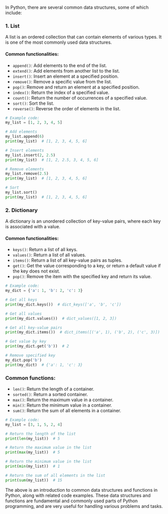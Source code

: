 In Python, there are several common data structures, some of which include:

### 1. List
A list is an ordered collection that can contain elements of various types. It is one of the most commonly used data structures.

#### Common functionalities:
- `append()`: Add elements to the end of the list.
- `extend()`: Add elements from another list to the list.
- `insert()`: Insert an element at a specified position.
- `remove()`: Remove a specific value from the list.
- `pop()`: Remove and return an element at a specified position.
- `index()`: Return the index of a specified value.
- `count()`: Return the number of occurrences of a specified value.
- `sort()`: Sort the list.
- `reverse()`: Reverse the order of elements in the list.

```python
# Example code:
my_list = [1, 2, 3, 4, 5]

# Add elements
my_list.append(6)
print(my_list)  # [1, 2, 3, 4, 5, 6]

# Insert elements
my_list.insert(2, 2.5)
print(my_list)  # [1, 2, 2.5, 3, 4, 5, 6]

# Remove elements
my_list.remove(2.5)
print(my_list)  # [1, 2, 3, 4, 5, 6]

# Sort
my_list.sort()
print(my_list)  # [1, 2, 3, 4, 5, 6]
```

### 2. Dictionary
A dictionary is an unordered collection of key-value pairs, where each key is associated with a value.

#### Common functionalities:
- `keys()`: Return a list of all keys.
- `values()`: Return a list of all values.
- `items()`: Return a list of all key-value pairs as tuples.
- `get()`: Get the value corresponding to a key, or return a default value if the key does not exist.
- `pop()`: Remove the item with the specified key and return its value.

```python
# Example code:
my_dict = {'a': 1, 'b': 2, 'c': 3}

# Get all keys
print(my_dict.keys())  # dict_keys(['a', 'b', 'c'])

# Get all values
print(my_dict.values())  # dict_values([1, 2, 3])

# Get all key-value pairs
print(my_dict.items())  # dict_items([('a', 1), ('b', 2), ('c', 3)])

# Get value by key
print(my_dict.get('b'))  # 2

# Remove specified key
my_dict.pop('b')
print(my_dict)  # {'a': 1, 'c': 3}
```

### Common functions:
- `len()`: Return the length of a container.
- `sorted()`: Return a sorted container.
- `max()`: Return the maximum value in a container.
- `min()`: Return the minimum value in a container.
- `sum()`: Return the sum of all elements in a container.

```python
# Example code:
my_list = [3, 1, 5, 2, 4]

# Return the length of the list
print(len(my_list))  # 5

# Return the maximum value in the list
print(max(my_list))  # 5

# Return the minimum value in the list
print(min(my_list))  # 1

# Return the sum of all elements in the list
print(sum(my_list))  # 15
```

The above is an introduction to common data structures and functions in Python, along with related code examples. These data structures and functions are fundamental and commonly used parts of Python programming, and are very useful for handling various problems and tasks.